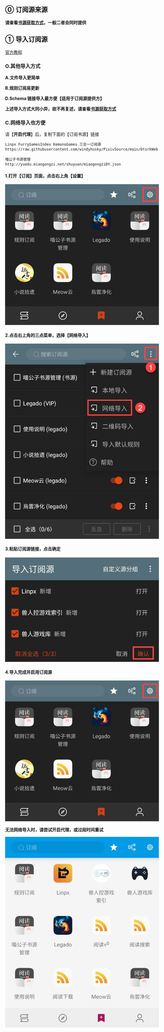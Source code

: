 ## ⓪ 订阅源来源
**请查看[书源获取方式](./Import.md)，一般二者会同时提供**

## ① 导入订阅源 
[官方教程](https://www.yuque.com/legado/wiki/grqch2)

### O.其他导入方式

**A.文件导入更简单**

**B.规则订阅易更新**

**D.Schema 链接导入最方便【适用于订阅源提供方】**

**上述导入方式大同小异，故不再复述，请查看[书源获取方式](./Import.md)**


### C.网络导入也方便

请【**开启代理**】后，复制下面的【订阅书源】链接

```
Linpx FurryGamesIndex KemonoGames 三合一订阅源
https://raw.githubusercontent.com/windyhusky/PixivSource/main/btsrkWeb.json

喵公子书源管理
http://yuedu.miaogongzi.net/shuyuan/miaogongziDY.json
```

#### 1.打开【订阅】页面，点击右上角【设置】

![img](pic/SubscriptionPage.png)

#### 2.点击右上角的三点菜单，选择【网络导入】

![img](pic/SubscriptionWebImport.png)

#### 3.粘贴订阅源链接，点击确定

![img](pic/SubscriptionAdding.png)

#### 4.导入完成并启用订阅源

![img](pic/SubscriptionPage.png)

**无法网络导入时，请尝试开启代理，或过段时间重试**

![img](pic/SubscriptionFinished.png)

